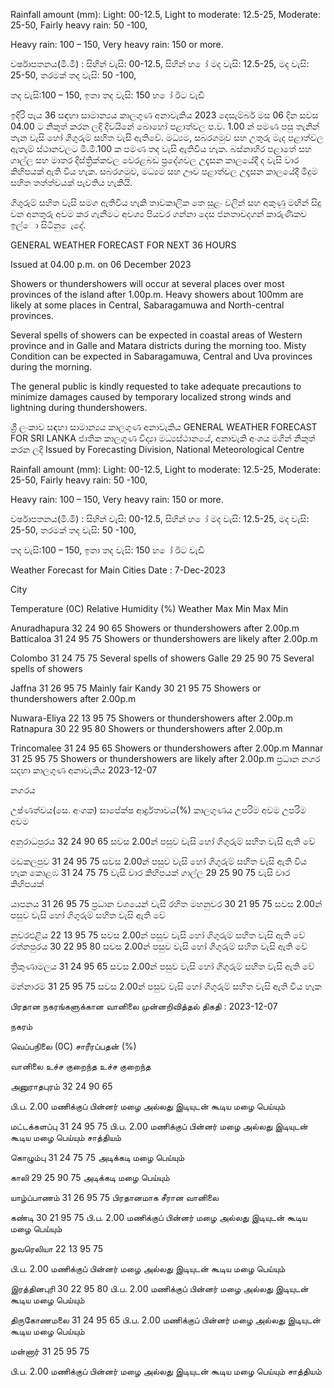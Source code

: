 Rainfall amount (mm): Light: 00-12.5, Light to moderate: 12.5-25, Moderate: 25-50, Fairly heavy rain: 50 -100,

Heavy rain: 100 – 150, Very heavy rain: 150 or more.

වර්ෂාපතනය(මි.මී) : සිහින් වැසි: 00-12.5, සිහින් හ ෝ මද වැසි: 12.5-25, මද වැසි: 25-50, තරමක් තද වැසි: 50 -100,

තද වැසි:100 – 150, ඉතා තද වැසි: 150 හ ෝ ඊට වැඩි

ඉදිරි පැය 36 සඳහා සාමාන්‍යය කාලගුණ අනාවැකිය 2023 දෙසැම්බර් මස 06 දින සවස 04.00 ට නිකුත් කරන ලදි දිවයිනේ බොහෝ පළාත්වල ප.ව. 1.00 න් පමණ පසු තැනින් තැන වැසි හෝ ගිගුරුම් සහිත වැසි ඇතිවේ. මධ්‍යම, සබරගමුව සහ උතුරු මැද පළාත්වල ඇතැම් ස්ථානවලට මි.මී.100 ක පමණ තද වැසි ඇතිවිය හැක. බස්නාහිර පළාතේ සහ ගාල්ල සහ මාතර දිස්ත්‍රික්කවල වෙරළබඩ ප්‍රදේශවල උදැසන කාලයේදී ද වැසි වාර කිහිපයක් ඇති විය හැක. සබරගමුව, මධ්‍යම සහ ඌව පළාත්වල උදෑසන කාලයේදී මීදුම සහිත තත්ත්වයක් පැවතිය හැකියි.

ගිගුරුම් සහිත වැසි සමග ඇතිවිය හැකි තාවකාලික තෙ සුළං වලින් සහ අකුණු මඟින් සිදු වන අනතුරු අවම කර ගැනීමට අවශ්‍ය පියවර ගන්නා දෙස ජනතාවදගන් කාරුණිකව ඉල්ො සිටිනු ෙැදේ.

GENERAL WEATHER FORECAST FOR NEXT 36 HOURS

Issued at 04.00 p.m. on 06 December 2023

Showers or thundershowers will occur at several places over most provinces of the island after 1.00p.m. Heavy showers about 100mm are likely at some places in Central, Sabaragamuwa and North-central provinces.

Several spells of showers can be expected in coastal areas of Western province and in Galle and Matara districts during the morning too. Misty Condition can be expected in Sabaragamuwa, Central and Uva provinces during the morning.

The general public is kindly requested to take adequate precautions to minimize damages caused by temporary localized strong winds and lightning during thundershowers.

ශ්‍රී ලංකාව සඳහා සාමාන්‍යය කාලගුණ අනාවැකිය GENERAL WEATHER FORECAST FOR SRI LANKA ජාතික කාලගුණ විද්‍යා මධ්‍යස්ථානයේ, අනාවැකි අංශය මගින් නිකුත් කරන ලදි Issued by Forecasting Division, National Meteorological Centre

Rainfall amount (mm): Light: 00-12.5, Light to moderate: 12.5-25, Moderate: 25-50, Fairly heavy rain: 50 -100,

Heavy rain: 100 – 150, Very heavy rain: 150 or more.

වර්ෂාපතනය(මි.මී) : සිහින් වැසි: 00-12.5, සිහින් හ ෝ මද වැසි: 12.5-25, මද වැසි: 25-50, තරමක් තද වැසි: 50 -100,

තද වැසි:100 – 150, ඉතා තද වැසි: 150 හ ෝ ඊට වැඩි

Weather Forecast for Main Cities Date : 7-Dec-2023

City

Temperature (0C) Relative Humidity (%) Weather Max Min Max Min

Anuradhapura 32 24 90 65 Showers or thundershowers after 2.00p.m Batticaloa 31 24 95 75 Showers or thundershowers are likely after 2.00p.m

Colombo 31 24 75 75 Several spells of showers Galle 29 25 90 75 Several spells of showers

Jaffna 31 26 95 75 Mainly fair Kandy 30 21 95 75 Showers or thundershowers after 2.00p.m

Nuwara-Eliya 22 13 95 75 Showers or thundershowers after 2.00p.m Ratnapura 30 22 95 80 Showers or thundershowers after 2.00p.m

Trincomalee 31 24 95 65 Showers or thundershowers after 2.00p.m Mannar 31 25 95 75 Showers or thundershowers are likely after 2.00p.m ප්‍රධාන නගර සදහා කාලගුණ අනාවැකිය 2023-12-07

නගරය

උෂ්ණත්වය(සෙ. අංශක) සාපේක්ෂ ආර්ද්‍රතාවය(%) කාලගුණය උපරිම අවම උපරිම අවම

අනුරාධපුරය 32 24 90 65 සවස 2.00න් පසුව වැසි හෝ ගිගුරුම් සහිත වැසි ඇති වේ

මඩකලපුව 31 24 95 75 සවස 2.00න් පසුව වැසි හෝ ගිගුරුම් සහිත වැසි ඇති විය හැක කොළඹ 31 24 75 75 වැසි වාර කිහිපයක් ගාල්ල 29 25 90 75 වැසි වාර කිහිපයක්

යාපනය 31 26 95 75 ප්‍රධාන වශයෙන් වැසි රහිත මහනුවර 30 21 95 75 සවස 2.00න් පසුව වැසි හෝ ගිගුරුම් සහිත වැසි ඇති වේ

නුවරඑළිය 22 13 95 75 සවස 2.00න් පසුව වැසි හෝ ගිගුරුම් සහිත වැසි ඇති වේ රත්නපුරය 30 22 95 80 සවස 2.00න් පසුව වැසි හෝ ගිගුරුම් සහිත වැසි ඇති වේ

ත්‍රිකුණාමලය 31 24 95 65 සවස 2.00න් පසුව වැසි හෝ ගිගුරුම් සහිත වැසි ඇති වේ

මන්නාරම 31 25 95 75 සවස 2.00න් පසුව වැසි හෝ ගිගුරුම් සහිත වැසි ඇති විය හැක

பிரதான நகரங்களுக்கான வானிலை முன்னறிவித்தல் திகதி : 2023-12-07

நகரம்

வெப்பநிலை (0C) சாரீரப்பதன் (%)

வானிலை உச்ச குறைந்த உச்ச குறைந்த

அனுராதபுரம் 32 24 90 65

பி.ப. 2.00 மணிக்குப் பின்னர் மழை அல்லது இடியுடன் கூடிய மழை பெய்யும்

மட்டக்களப்பு 31 24 95 75 பி.ப. 2.00 மணிக்குப் பின்னர் மழை அல்லது இடியுடன் கூடிய மழை பெய்யும் சாத்தியம்

கொழும்பு 31 24 75 75 அடிக்கடி மழை பெய்யும்

காலி 29 25 90 75 அடிக்கடி மழை பெய்யும்

யாழ்ப்பாணம் 31 26 95 75 பிரதானமாக சீரான வானிலை

கண்டி 30 21 95 75 பி.ப. 2.00 மணிக்குப் பின்னர் மழை அல்லது இடியுடன் கூடிய மழை பெய்யும்

நுவரெலியா 22 13 95 75

பி.ப. 2.00 மணிக்குப் பின்னர் மழை அல்லது இடியுடன் கூடிய மழை பெய்யும்

இரத்தினபுரி 30 22 95 80 பி.ப. 2.00 மணிக்குப் பின்னர் மழை அல்லது இடியுடன் கூடிய மழை பெய்யும்

திருகோணமலை 31 24 95 65 பி.ப. 2.00 மணிக்குப் பின்னர் மழை அல்லது இடியுடன் கூடிய மழை பெய்யும்

மன்னார் 31 25 95 75

பி.ப. 2.00 மணிக்குப் பின்னர் மழை அல்லது இடியுடன் கூடிய மழை பெய்யும் சாத்தியம்